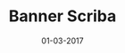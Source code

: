 ---
layout: project
title: 'Banner Scriba'
caption: L'ordinateur qui réinvente le PC de bureau
description: >
  
date: '01-03-2017'
image: 
  path: /assets/img/works/cover-scriba-hp-elite-slice.jpg
  srcset: 
    1920w: /assets/img/works/cover-scriba-hp-elite-slice.jpg
    960w:  /assets/img/works/cover-scriba-hp-elite-slice@0,5x.jpg
    480w:  /assets/img/works/cover-scriba-hp-elite-slice@0,25x.jpg

links: false
sitemap: false

---